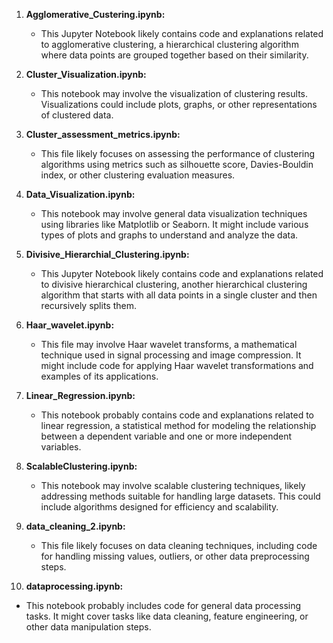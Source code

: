 1. **Agglomerative_Custering.ipynb:**
   - This Jupyter Notebook likely contains code and explanations related to agglomerative clustering, a hierarchical clustering algorithm where data points are grouped together based on their similarity.

2. **Cluster_Visualization.ipynb:**
   - This notebook may involve the visualization of clustering results. Visualizations could include plots, graphs, or other representations of clustered data.

3. **Cluster_assessment_metrics.ipynb:**
   - This file likely focuses on assessing the performance of clustering algorithms using metrics such as silhouette score, Davies-Bouldin index, or other clustering evaluation measures.

4. **Data_Visualization.ipynb:**
   - This notebook may involve general data visualization techniques using libraries like Matplotlib or Seaborn. It might include various types of plots and graphs to understand and analyze the data.

5. **Divisive_Hierarchial_Clustering.ipynb:**
   - This Jupyter Notebook likely contains code and explanations related to divisive hierarchical clustering, another hierarchical clustering algorithm that starts with all data points in a single cluster and then recursively splits them.

6. **Haar_wavelet.ipynb:**
   - This file may involve Haar wavelet transforms, a mathematical technique used in signal processing and image compression. It might include code for applying Haar wavelet transformations and examples of its applications.

7. **Linear_Regression.ipynb:**
   - This notebook probably contains code and explanations related to linear regression, a statistical method for modeling the relationship between a dependent variable and one or more independent variables.

8. **ScalableClustering.ipynb:**
   - This notebook may involve scalable clustering techniques, likely addressing methods suitable for handling large datasets. This could include algorithms designed for efficiency and scalability.

9. **data_cleaning_2.ipynb:**
   - This file likely focuses on data cleaning techniques, including code for handling missing values, outliers, or other data preprocessing steps.

10. **dataprocessing.ipynb:**
   - This notebook probably includes code for general data processing tasks. It might cover tasks like data cleaning, feature engineering, or other data manipulation steps.

